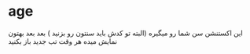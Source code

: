 # age
این اکستنشن سن شما رو میگیره (البته تو کدش باید سنتون رو بزنید ) بعد بعد بهتون نمایش میده هر وقت تب جدید باز بکنید

